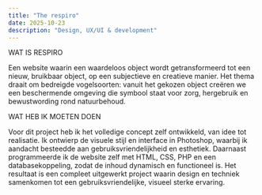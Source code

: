 ```yaml
---
title: "The respiro"
date: 2025-10-23
description: "Design, UX/UI & development"
---
```


WAT IS RESPIRO

Een website waarin een waardeloos object wordt getransformeerd tot een nieuw, bruikbaar object, op een subjectieve en creatieve manier. Het thema draait om bedreigde vogelsoorten: vanuit het gekozen object creëren we een beschermende omgeving die symbool staat voor zorg, hergebruik en bewustwording rond natuurbehoud. 

WAT HEB IK MOETEN DOEN

Voor dit project heb ik het volledige concept zelf ontwikkeld, van idee tot realisatie. Ik ontwierp de visuele stijl en interface in Photoshop, waarbij ik aandacht besteedde aan gebruiksvriendelijkheid en esthetiek. Daarnaast programmeerde ik de website zelf met HTML, CSS, PHP en een databasekoppeling, zodat de inhoud dynamisch en functioneel is. Het resultaat is een compleet uitgewerkt project waarin design en techniek samenkomen tot een gebruiksvriendelijke, visueel sterke ervaring. 
